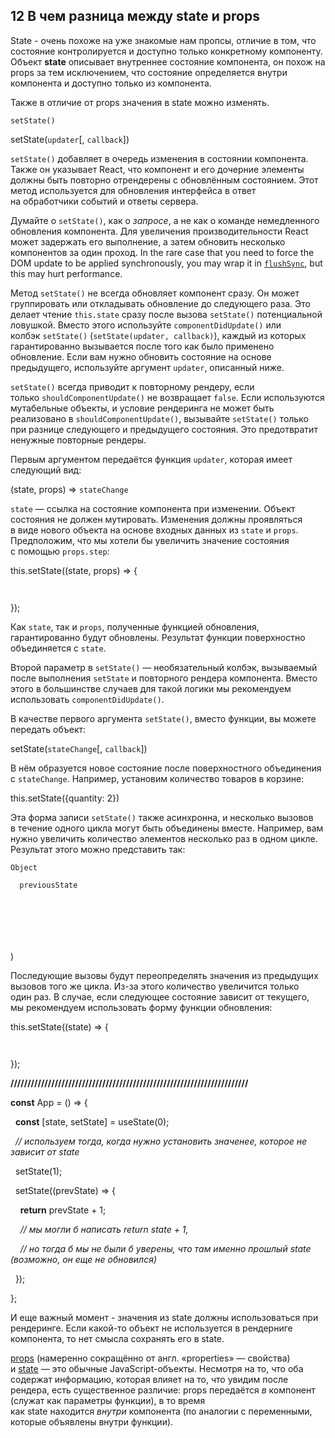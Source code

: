 ## 12 В чем разница между state и props

State - очень похоже на уже знакомые нам пропсы, отличие в том, что состояние контролируется и доступно только конкретному компоненту. Объект **state** описывает внутреннее состояние компонента, он похож на props за тем исключением, что состояние определяется внутри компонента и доступно только из компонента.

Также в отличие от props значения в state можно изменять.

`setState()`

setState(`updater`[, `callback`])

`setState()` добавляет в очередь изменения в состоянии компонента. Также он указывает React, что компонент и его дочерние элементы должны быть повторно отрендерены с обновлённым состоянием. Этот метод используется для обновления интерфейса в ответ на обработчики событий и ответы сервера.

Думайте о `setState()`, как о _запросе_, а не как о команде немедленного обновления компонента. Для увеличения производительности React может задержать его выполнение, а затем обновить несколько компонентов за один проход. In the rare case that you need to force the DOM update to be applied synchronously, you may wrap it in [`flushSync`](https://ru.reactjs.org/docs/react-dom.html#flushsync), but this may hurt performance.

Метод `setState()` не всегда обновляет компонент сразу. Он может группировать или откладывать обновление до следующего раза. Это делает чтение `this.state` сразу после вызова `setState()` потенциальной ловушкой. Вместо этого используйте `componentDidUpdate()` или колбэк `setState()` (`setState(updater, callback)`), каждый из которых гарантированно вызывается после того как было применено обновление. Если вам нужно обновить состояние на основе предыдущего, используйте аргумент `updater`, описанный ниже.

`setState()` всегда приводит к повторному рендеру, если только `shouldComponentUpdate()` не возвращает `false`. Если используются мутабельные объекты, и условие рендеринга не может быть реализовано в `shouldComponentUpdate()`, вызывайте `setState()` только при разнице следующего и предыдущего состояния. Это предотвратит ненужные повторные рендеры.

Первым аргументом передаётся функция `updater`, которая имеет следующий вид:

(state, props) => `stateChange`

`state` — ссылка на состояние компонента при изменении. Объект состояния не должен мутировать. Изменения должны проявляться в виде нового объекта на основе входных данных из `state` и `props`. Предположим, что мы хотели бы увеличить значение состояния с помощью `props.step`:

this.setState((state, props) => {

```
  
```

});

Как `state`, так и `props`, полученные функцией обновления, гарантированно будут обновлены. Результат функции поверхностно объединяется с `state`.

Второй параметр в `setState()` — необязательный колбэк, вызываемый после выполнения `setState` и повторного рендера компонента. Вместо этого в большинстве случаев для такой логики мы рекомендуем использовать `componentDidUpdate()`.

В качестве первого аргумента `setState()`, вместо функции, вы можете передать объект:

setState(`stateChange`[, `callback`])

В нём образуется новое состояние после поверхностного объединения с `stateChange`. Например, установим количество товаров в корзине:

this.setState({quantity: 2})

Эта форма записи `setState()` также асинхронна, и несколько вызовов в течение одного цикла могут быть объединены вместе. Например, вам нужно увеличить количество элементов несколько раз в одном цикле. Результат этого можно представить так:

```
Object
```

```
  previousState
```

```
  
```

```
  
```

```
  
```

)

Последующие вызовы будут переопределять значения из предыдущих вызовов того же цикла. Из-за этого количество увеличится только один раз. В случае, если следующее состояние зависит от текущего, мы рекомендуем использовать форму функции обновления:

this.setState((state) => {

```
  
```

});

**//////////////////////////////////////////////////////////////////////**

**const** App = () => {

  **const** [state, setState] = useState(0);

  _// используем тогда, когда нужно установить значенее, которое не зависит от state_

  setState(1);

  setState((prevState) => {

    **return** prevState + 1;

    _// мы могли б написать return state + 1,_

    _// но тогда б мы не были б уверены, что там именно прошлый state (возможно, он еще не обновился)_

  });

};

И еще важный момент - значения из state должны использоваться при рендеринге. Если какой-то объект не используется в рендерниге компонента, то нет смысла сохранять его в state.

[props](https://ru.reactjs.org/docs/components-and-props.html) (намеренно сокращённо от англ. «properties» — свойства) и [state](https://ru.reactjs.org/docs/state-and-lifecycle.html) — это обычные JavaScript-объекты. Несмотря на то, что оба содержат информацию, которая влияет на то, что увидим после рендера, есть существенное различие: props передаётся _в_ компонент (служат как параметры функции), в то время как state находится _внутри_ компонента (по аналогии с переменными, которые объявлены внутри функции).
